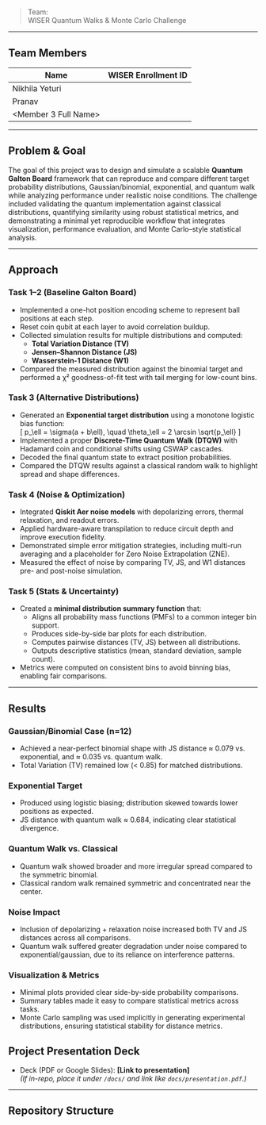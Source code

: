 # <Project Name>

> Team: **<Team Name>**  
> WISER Quantum Walks & Monte Carlo Challenge

---

## Team Members

| Name | WISER Enrollment ID |
|---|---|
| Nikhila Yeturi | <WISER-XXXX> |
| Pranav | <WISER-XXXX> |
| <Member 3 Full Name> | <WISER-XXXX> |

---

## Problem & Goal  
The goal of this project was to design and simulate a scalable **Quantum Galton Board** framework that can reproduce and compare different target probability distributions, Gaussian/binomial, exponential, and quantum walk while analyzing performance under realistic noise conditions. The challenge included validating the quantum implementation against classical distributions, quantifying similarity using robust statistical metrics, and demonstrating a minimal yet reproducible workflow that integrates visualization, performance evaluation, and Monte Carlo–style statistical analysis.  

---

## Approach  

### **Task 1–2 (Baseline Galton Board)**  
- Implemented a one-hot position encoding scheme to represent ball positions at each step.  
- Reset coin qubit at each layer to avoid correlation buildup.  
- Collected simulation results for multiple distributions and computed:
  - **Total Variation Distance (TV)**
  - **Jensen–Shannon Distance (JS)**
  - **Wasserstein-1 Distance (W1)**
- Compared the measured distribution against the binomial target and performed a χ² goodness-of-fit test with tail merging for low-count bins.  

### **Task 3 (Alternative Distributions)**  
- Generated an **Exponential target distribution** using a monotone logistic bias function:  
  \[
  p_\ell = \sigma(a + b\ell), \quad \theta_\ell = 2 \arcsin \sqrt{p_\ell}
  \]  
- Implemented a proper **Discrete-Time Quantum Walk (DTQW)** with Hadamard coin and conditional shifts using CSWAP cascades.  
- Decoded the final quantum state to extract position probabilities.  
- Compared the DTQW results against a classical random walk to highlight spread and shape differences.

### **Task 4 (Noise & Optimization)**  
- Integrated **Qiskit Aer noise models** with depolarizing errors, thermal relaxation, and readout errors.  
- Applied hardware-aware transpilation to reduce circuit depth and improve execution fidelity.  
- Demonstrated simple error mitigation strategies, including multi-run averaging and a placeholder for Zero Noise Extrapolation (ZNE).  
- Measured the effect of noise by comparing TV, JS, and W1 distances pre- and post-noise simulation.

### **Task 5 (Stats & Uncertainty)**  
- Created a **minimal distribution summary function** that:
  - Aligns all probability mass functions (PMFs) to a common integer bin support.
  - Produces side-by-side bar plots for each distribution.
  - Computes pairwise distances (TV, JS) between all distributions.
  - Outputs descriptive statistics (mean, standard deviation, sample count).
- Metrics were computed on consistent bins to avoid binning bias, enabling fair comparisons.

---

## Results  

### **Gaussian/Binomial Case (n=12)**  
- Achieved a near-perfect binomial shape with JS distance ≈ 0.079 vs. exponential, and ≈ 0.035 vs. quantum walk.  
- Total Variation (TV) remained low (< 0.85) for matched distributions.

### **Exponential Target**  
- Produced using logistic biasing; distribution skewed towards lower positions as expected.  
- JS distance with quantum walk ≈ 0.684, indicating clear statistical divergence.

### **Quantum Walk vs. Classical**  
- Quantum walk showed broader and more irregular spread compared to the symmetric binomial.  
- Classical random walk remained symmetric and concentrated near the center.

### **Noise Impact**  
- Inclusion of depolarizing + relaxation noise increased both TV and JS distances across all comparisons.  
- Quantum walk suffered greater degradation under noise compared to exponential/gaussian, due to its reliance on interference patterns.

### **Visualization & Metrics**  
- Minimal plots provided clear side-by-side probability comparisons.  
- Summary tables made it easy to compare statistical metrics across tasks.  
- Monte Carlo sampling was used implicitly in generating experimental distributions, ensuring statistical stability for distance metrics.

## Project Presentation Deck

- Deck (PDF or Google Slides): **[Link to presentation]**  
  *(If in-repo, place it under `/docs/` and link like `docs/presentation.pdf`.)*

---

## Repository Structure

